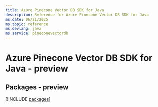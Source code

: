 ```yaml
---
title: Azure Pinecone Vector DB SDK for Java
description: Reference for Azure Pinecone Vector DB SDK for Java
ms.date: 06/21/2025
ms.topic: reference
ms.devlang: java
ms.service: pineconevectordb
---
```

# Azure Pinecone Vector DB SDK for Java - preview
## Packages - preview
[!INCLUDE [packages](pinecone-vector-db-index.md)]